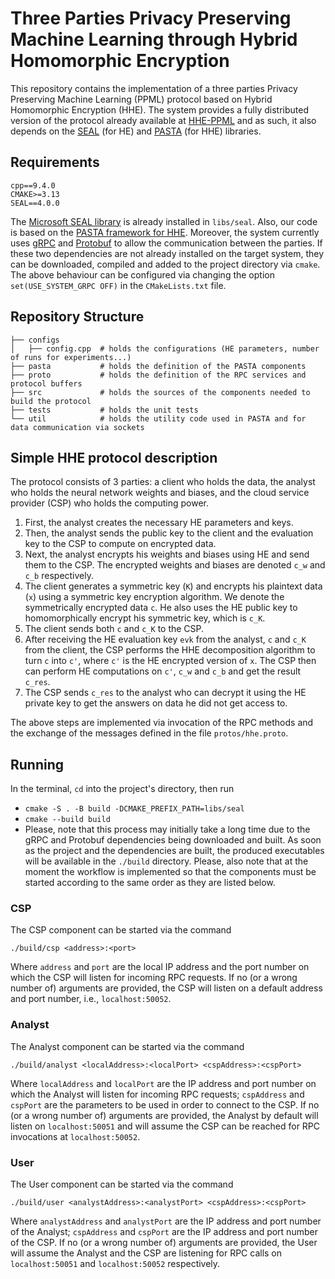 # Three Parties Privacy Preserving Machine Learning through Hybrid Homomorphic Encryption

This repository contains the implementation of a three parties Privacy Preserving Machine Learning (PPML) protocol based on Hybrid Homomorphic Encryption (HHE). The system provides a fully distributed version of the protocol already available at [HHE-PPML](https://github.com/iammrgenie/hhe_ppml)
and as such, it also depends on the [SEAL](https://github.com/microsoft/SEAL) (for HE) and [PASTA](https://github.com/IAIK/hybrid-HE-framework) (for HHE) libraries.

## Requirements
`cpp==9.4.0`   
`CMAKE>=3.13`  
`SEAL==4.0.0`  

The [Microsoft SEAL library](https://github.com/microsoft/SEAL) is already installed in `libs/seal`. Also, our code is based on the [PASTA framework for HHE](https://github.com/IAIK/hybrid-HE-framework). Moreover, the system currently uses [gRPC](https://grpc.io) and [Protobuf](https://protobuf.dev) to allow the communication between the parties. If these two dependencies are not already installed on the target system, they can be downloaded, compiled and added to the project directory via `cmake`. The above behaviour can be configured via changing the option `set(USE_SYSTEM_GRPC OFF)` in the `CMakeLists.txt` file.

## Repository Structure
```
├── configs              
│   ├── config.cpp  # holds the configurations (HE parameters, number of runs for experiments...)
├── pasta           # holds the definition of the PASTA components
├── proto           # holds the definition of the RPC services and protocol buffers
├── src             # holds the sources of the components needed to build the protocol
├── tests           # holds the unit tests
└── util            # holds the utility code used in PASTA and for data communication via sockets
 ```

## Simple HHE protocol description
The protocol consists of 3 parties: a client who holds the data, the analyst who holds the neural network weights and biases, and the cloud service provider (CSP) who holds the computing power.  
1. First, the analyst creates the necessary HE parameters and keys. 
2. Then, the analyst sends the public key to the client and the evaluation key to the CSP to compute on encrypted data.
3. Next, the analyst encrypts his weights and biases using HE and send them to the CSP. The encrypted weights and biases are denoted `c_w` and `c_b` respectively.
4. The client generates a symmetric key (`K`) and encrypts his plaintext data (`x`) using a symmetric key encryption algorithm. We denote the symmetrically encrypted data `c`. He also uses the HE public key to homomorphically encrypt his symmetric key, which is `c_K`.
5. The client sends both `c` and `c_K` to the CSP.
6. After receiving the HE evaluation key `evk` from the analyst, `c` and `c_K` from the client, the CSP performs the HHE decomposition algorithm to turn `c` into `c'`, where `c'` is the HE encrypted version of `x`. The CSP then can perform HE computations on `c'`, `c_w` and `c_b` and get the result `c_res`.
7. The CSP sends `c_res` to the analyst who can decrypt it using the HE private key to get the answers on data he did not get access to.

The above steps are implemented via invocation of the RPC methods and the exchange of the messages defined in the file `protos/hhe.proto`.

## Running
In the terminal, `cd` into the project's directory, then run
- `cmake -S . -B build -DCMAKE_PREFIX_PATH=libs/seal`  
- `cmake --build build`  
- Please, note that this process may initially take a long time due to the gRPC and Protobuf dependencies being downloaded and built. As soon as the project and the dependencies are built, the produced executables will be available in the `./build` directory. Please, also note that at the moment the workflow is implemented so that the components must be started according to the same order as they are listed below.

### CSP
The CSP component can be started via the command
```
./build/csp <address>:<port>
```
Where `address` and `port` are the local IP address and the port number on which the CSP will listen for incoming RPC requests. If no (or a wrong number of) arguments are provided, the CSP will listen on a default address and port number, i.e., `localhost:50052`.

### Analyst
The Analyst component can be started via the command
```
./build/analyst <localAddress>:<localPort> <cspAddress>:<cspPort>
```
Where `localAddress` and `localPort` are the IP address and port number on which the Analyst will listen for incoming RPC requests; `cspAddress` and `cspPort` are the parameters to be used in order to connect to the CSP. If no (or a wrong number of) arguments are provided, the Analyst by default will listen on `localhost:50051` and will assume the CSP can be reached for RPC invocations at `localhost:50052`.

### User
The User component can be started via the command
```
./build/user <analystAddress>:<analystPort> <cspAddress>:<cspPort>
```
Where `analystAddress` and `analystPort` are the IP address and port number of the Analyst; `cspAddress` and `cspPort` are the IP address and port number of the CSP. If no (or a wrong number of) arguments are provided, the User will assume the Analyst and the CSP are listening for RPC calls on `localhost:50051` and `localhost:50052` respectively.
